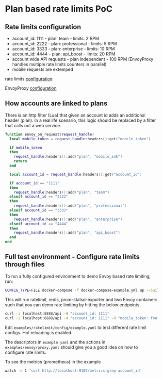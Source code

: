# Plan based rate limits PoC
## Rate limits configuration

* account_id: 1111 - plan: team - limits: 2 RPM
* account_id: 2222 - plan: professional - limits: 5 RPM
* account_id: 3333 - plan: enterprise - limits: 10 RPM
* account_id: 4444 - plan: api_boost - limits: 20 RPM
* account wide API requests - plan independent - 100 RPM (EnvoyProxy handles multiple rate limits counters in parallel)
* mobile requests are extemped

rate limits [configuration](https://github.com/priviterag/ratelimit/blob/main/examples/ratelimit/config/example.yaml)

EnvoyProxy [configuration](https://github.com/priviterag/ratelimit/blob/main/examples/envoy/proxy.yaml)

## How accounts are linked to plans
There is an http filter (Lua) that given an account id adds an additional header (plan). In a real life scenario, this logic should be replaced by a filter that calls out a web service.

```lua
function envoy_on_request(request_handle)
  local mobile_token = request_handle:headers():get("mobile_token")

  if mobile_token
  then
    request_handle:headers():add("plan", "mobile_sdk")
    return
  end

  local account_id = request_handle:headers():get("account_id")

  if account_id == "1111"
  then
    request_handle:headers():add("plan", "team")
  elseif account_id == "2222"
  then
    request_handle:headers():add("plan", "professional")
  elseif account_id == "3333"
  then
    request_handle:headers():add("plan", "enterprise")
  elseif account_id == "4444"
  then
    request_handle:headers():add("plan", "api_boost")
  end
end
```

## Full test environment - Configure rate limits through files

To run a fully configured environment to demo Envoy based rate limiting, run:

```bash
CONFIG_TYPE=FILE docker-compose -f docker-compose-example.yml up --build --remove-orphans
```

This will run ratelimit, redis, prom-statsd-exporter and two Envoy containers such that you can demo rate limiting by hitting the below endpoints.

```bash
curl -i localhost:8888/api -H "account_id: 1111"
curl -i localhost:8888/api -H "account_id: 1111" -H "mobile_token: foo" # this traffic is extempted
```

Edit `examples/ratelimit/config/example.yaml` to test different rate limit configs. Hot reloading is enabled.

The descriptors in `example.yaml` and the actions in `examples/envoy/proxy.yaml` should give you a good idea on how to configure rate limits.

To see the metrics (prometheus) in the example

```bash
watch -n 1 'curl http://localhost:9102/metrics|grep account_id'
```
